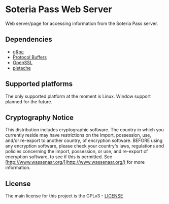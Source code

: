 # Soteria Pass Web Server
Web server/page for accessing information from the Soteria Pass server.

## Dependencies
* [gRpc](http://www.grpc.io/)
* [Protocol Buffers](https://developers.google.com/protocol-buffers/)
* [OpenSSL](https://www.openssl.org/)
* [pistache](http://pistache.io/)

## Supported platforms

The only supported platform at the moment is Linux. Window support planned for the future.

## Cryptography Notice

This distribution includes cryptographic software. The country in which you currently reside may have restrictions on the import, possession, use, and/or re-export to another country, of encryption software. BEFORE using any encryption software, please check your country's laws, regulations and policies concerning the import, possession, or use, and re-export of encryption software, to see if this is permitted. See [http://www.wassenaar.org/](http://www.wassenaar.org/) for more information.

## License
The main license for this project is the GPLv3 - [LICENSE](https://github.com/soteriapass/webd/blob/master/LICENSE)
